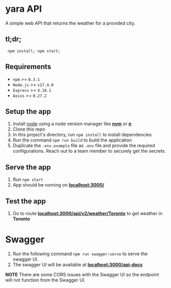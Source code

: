 # yara API
A simple web API that returns the weather for a provided city.

## tl;dr;
```
 npm install; npm start;
```

## Requirements
-   `npm` >= `8.3.1`
-   `Node.js` >= `v17.4.0`
-   `Express` >= `4.18.1`
-   `Axios` >= `0.27.2`

## Setup the app
1. Install [node](https://nodejs.org/en/download/) using a node version manager like **[nvm](https://github.com/creationix/nvm#install-script)** or **[n](https://www.npmjs.com/package/n)**
2. Clone this repo
3. In this project's directory, run `npm install` to install dependencies
4. Run the command `npm run build` to build the application
5. Duplicate the `.env.example` file as `.env` file and provide the required configurations. Reach out to a team member to securely get the secrets.

## Serve the app
1. Run `npm start`
2. App should be running on **[localhost:3000/](http://localhost:3000/)**

## Test the app
1. Go to route **[localhost:3000/api/v2/weather/Toronto](localhost:3000/weather/Toronto)** to get weather in **Toronto**

# Swagger
1. Run the following command `npm run swagger:serve` to serve the swagger UI.
2. The swagger UI will be available at **[localhost:3000/api-docs](localhost:3000/api-docs)**

**NOTE** There are some CORS issues with the Swagger UI so the endpoint will not function from the Swagger UI.


